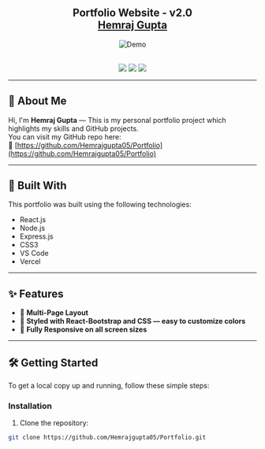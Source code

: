 <h2 align="center">
  Portfolio Website - v2.0<br/>
  <a href="https://github.com/Hemrajgupta05/Portfolio" target="_blank">Hemraj Gupta</a>
</h2>

<div align="center">
  <img alt="Demo" src="./Images/readme-img1.png" />
</div>

<br/>

<p align="center">
  <img src="https://forthebadge.com/images/badges/built-with-love.svg" />
  <img src="https://forthebadge.com/images/badges/made-with-javascript.svg" />
  <img src="https://forthebadge.com/images/badges/open-source.svg" />
</p>

---

## 📌 About Me

Hi, I'm **Hemraj Gupta** — This is my personal portfolio project which highlights my skills and GitHub projects.  
You can visit my GitHub repo here:  
🔗 [https://github.com/Hemrajgupta05/Portfolio](https://github.com/Hemrajgupta05/Portfolio)

---

## 🚀 Built With

This portfolio was built using the following technologies:

- React.js  
- Node.js  
- Express.js  
- CSS3  
- VS Code  
- Vercel  

---

## ✨ Features

- 📁 **Multi-Page Layout**
- 🎨 **Styled with React-Bootstrap and CSS — easy to customize colors**
- 📱 **Fully Responsive on all screen sizes**

---

## 🛠 Getting Started

To get a local copy up and running, follow these simple steps:

### Installation

1. Clone the repository:
```bash
git clone https://github.com/Hemrajgupta05/Portfolio.git
